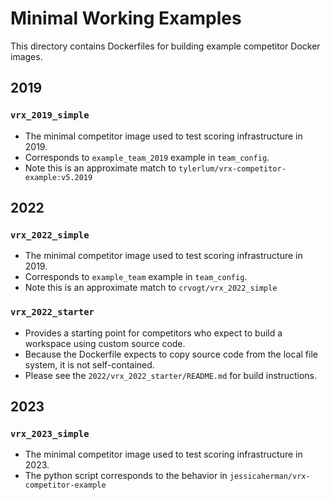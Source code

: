 # Minimal Working Examples
This directory contains Dockerfiles for building example competitor Docker images.

## 2019

### `vrx_2019_simple`
* The minimal competitor image used to test scoring infrastructure in 2019.
* Corresponds to `example_team_2019` example in `team_config`.
* Note this is an approximate match to `tylerlum/vrx-competitor-example:v5.2019`

## 2022

### `vrx_2022_simple`
* The minimal competitor image used to test scoring infrastructure in 2019.
* Corresponds to `example_team` example in `team_config`.
* Note this is an approximate match to `crvogt/vrx_2022_simple`

### `vrx_2022_starter`
* Provides a starting point for competitors who expect to build a workspace using custom source code. 
* Because the Dockerfile expects to copy source code from the local file system, it is not self-contained.
* Please see the `2022/vrx_2022_starter/README.md` for build instructions. 

## 2023

### `vrx_2023_simple`
* The minimal competitor image used to test scoring infrastructure in 2023. 
* The python script corresponds to the behavior in `jessicaherman/vrx-competitor-example`
